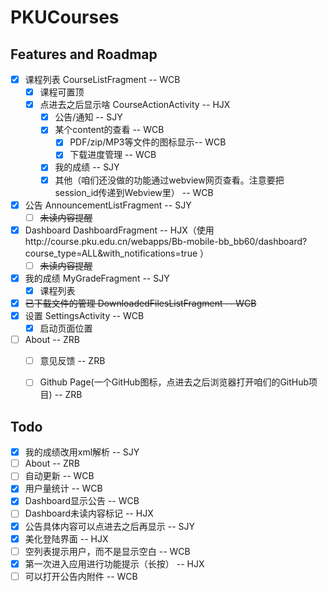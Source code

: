 # PKUCourses
## Features and Roadmap
* [x] 课程列表 CourseListFragment -- WCB
  * [x] 课程可置顶
  * [x] 点进去之后显示啥 CourseActionActivity -- HJX
    * [x] 公告/通知 -- SJY
    * [x] 某个content的查看 -- WCB
      * [x] PDF/zip/MP3等文件的图标显示-- WCB
      * [x] 下载进度管理 -- WCB
    * [x] 我的成绩 -- SJY
    * [x] 其他（咱们还没做的功能通过webview网页查看。注意要把session_id传递到Webview里） -- WCB
* [x] 公告 AnnouncementListFragment -- SJY
  * [ ] ~~未读内容提醒~~
* [x] Dashboard DashboardFragment -- HJX（使用http://course.pku.edu.cn/webapps/Bb-mobile-bb_bb60/dashboard?course_type=ALL&with_notifications=true ）
  * [ ] ~~未读内容提醒~~
* [x] 我的成绩 MyGradeFragment -- SJY
  * [x] 课程列表
* [x] ~~已下载文件的管理 DownloadedFilesListFragment -- WCB~~
* [x] 设置 SettingsActivity -- WCB
  * [x] 启动页面位置
* [ ] About -- ZRB
  * [ ] 意见反馈 -- ZRB
  * [ ] Github Page(一个GitHub图标，点进去之后浏览器打开咱们的GitHub项目) -- ZRB


## Todo
* [x] 我的成绩改用xml解析 -- SJY
* [ ] About -- ZRB
* [ ] 自动更新 -- WCB
* [x] 用户量统计 -- WCB
* [x] Dashboard显示公告 -- WCB
* [ ] Dashboard未读内容标记 -- HJX
* [x] 公告具体内容可以点进去之后再显示 -- SJY
* [x] 美化登陆界面 -- HJX
* [ ] 空列表提示用户，而不是显示空白 -- WCB
* [x] 第一次进入应用进行功能提示（长按） -- HJX
* [ ] 可以打开公告内附件 -- WCB
